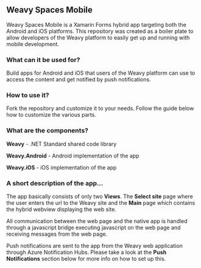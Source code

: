 ## Weavy Spaces Mobile
Weavy Spaces Mobile is a Xamarin Forms hybrid app targeting both the Android and iOS platforms. This repository was created as a boiler plate to allow developers of the Weavy platform to easily get up and running with mobile development.

### What can it be used for?
Build apps for Android and iOS that users of the Weavy platform can use to access the content and get notified by push notifications.

### How to use it?
Fork the repository and customize it to your needs. Follow the guide below how to customize the various parts. 

### What are the components?

**Weavy** - .NET Standard shared code library

**Weavy.Android** - Android implementation of the app

**Weavy.iOS** - iOS implementation of the app



### A short description of the app...
The app basically consists of only two **Views**. The **Select site** page  where the user enters the url to the Weavy site and the **Main** page which contains the hybrid webview displaying the web site.

All communication between the web page and the native app is handled through a javascript bridge executing javascript on the web page and receiving messages from the web page.

Push notifications are sent to the app from the Weavy web application through  Azure Notification Hubs. Please take a look at the **Push Notifications** section below for more info on how to set up this.






